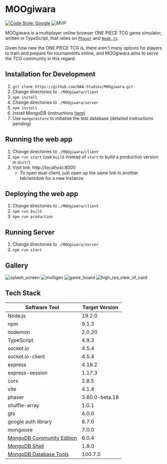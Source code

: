 # MOOgiwara

[![Code Style: Google](https://img.shields.io/badge/code%20style-google-blueviolet.svg)](https://github.com/google/gts)
![MVP](https://progress-bar.dev/30/?title=Minimum%20Viable%20Product)

MOOgiwara is a multiplayer online browser ONE PIECE TCG game simulator, written in TypeScript, that relies on [`Phaser`](https://github.com/photonstorm/phaser) and [`Node.js`](https://nodejs.org/en).

Given how new the ONE PIECE TCG is, there aren't many options for players to train and prepare for tournaments online, and MOOgiwara aims to serve the TCG community in this regard.

## Installation for Development
1. `git clone https://github.com/BAA-Studios/MOOgiwara.git`
2. Change directories to `./MOOgiwara/client`
3. `npm install`
4. Change directories to `./MOOgiwara/server`
5. `npm install`
6. Install MongoDB (instructions [here](https://github.com/BAA-Studios/MOOgiwara/wiki/MongoDB-Installation))
7. Use `mongorestore` to initialise the test database (detailed instructions pending)

## Running the web app
1. Change directories to `./MOOgiwara/client`
2. `npm run start` (use `build` instead of `start` to build a production version in `dist/`)
3. Visit link: http://localhost:8000
    - To open dual-client, just open up the same link in another tab/window for a new instance

## Deploying the web app
1. Change directories to `./MOOgiwara/client`
2. `npm run build`
3. `npm run production`

## Running Server
1. Change directories to `./MOOgiwara/server`
2. `npm run start`

## Gallery
![splash_screen](https://user-images.githubusercontent.com/58405975/212563024-b4358915-3ef2-487f-adee-f7132469eaf7.png)
![mulligan](https://user-images.githubusercontent.com/58405975/212563096-c0d31127-ae75-4ccd-94d1-a70e310750da.png)
![game_board](https://user-images.githubusercontent.com/58405975/212563184-b8890c62-96a5-46a6-a5d7-299a64a901bf.png)
![high_res_view_of_card](https://user-images.githubusercontent.com/58405975/213830997-7bc8813c-89b1-480a-b3e6-bcff8a17fee9.png)



## Tech Stack
| Software Tool | Target Version |
| --- | --- |
| Node.js | 19.2.0 |
| npm | 9.1.3 |
| nodemon | 2.0.20 |
| TypeScript| 4.9.3 |
| socket.io | 4.5.4 |
| socket.io-client | 4.5.4 |
| express | 4.18.2 |
| express-session | 1.17.3 |
| cors | 2.8.5 |
| vite | 4.1.4 |
| phaser | 3.60.0-beta.18 |
| shuffle-array | 1.0.1 |
| gts | 4.0.0 |
| google auth library | 8.7.0 |
| mongoose | 7.0.0 |
| [MongoDB Community Edition](https://www.mongodb.com/docs/manual/tutorial/install-mongodb-on-windows/) | 6.0.4 |
| [MongoDB Shell](https://www.mongodb.com/docs/mongodb-shell/install/) | 1.8.0 |
| [MongoDB Database Tools](https://www.mongodb.com/docs/database-tools/installation/installation-windows/) | 100.7.0 |
